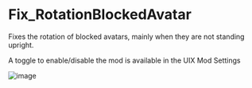 # Fix_RotationBlockedAvatar

Fixes the rotation of blocked avatars, mainly when they are not standing upright.    
   
A toggle to enable/disable the mod is available in the UIX Mod Settings      

![image](https://github.com/Nirv-git/CVRMods-Nirv/assets/81605232/2785f441-f3b3-440b-8bf6-1bacf38fff3c)

